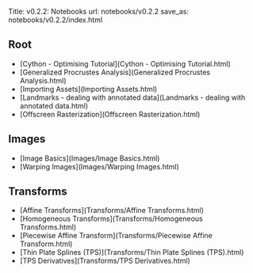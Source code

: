 Title: v0.2.2: Notebooks
url: notebooks/v0.2.2
save_as: notebooks/v0.2.2/index.html

## Root
  - [Cython - Optimising Tutorial](Cython - Optimising Tutorial.html)
  - [Generalized Procrustes Analysis](Generalized Procrustes Analysis.html)
  - [Importing Assets](Importing Assets.html)
  - [Landmarks - dealing with annotated data](Landmarks - dealing with annotated data.html)
  - [Offscreen Rasterization](Offscreen Rasterization.html)
## Images
  - [Image Basics](Images/Image Basics.html)
  - [Warping Images](Images/Warping Images.html)
## Transforms
  - [Affine Transforms](Transforms/Affine Transforms.html)
  - [Homogeneous Transforms](Transforms/Homogeneous Transforms.html)
  - [Piecewise Affine Transform](Transforms/Piecewise Affine Transform.html)
  - [Thin Plate Splines (TPS)](Transforms/Thin Plate Splines (TPS).html)
  - [TPS Derivatives](Transforms/TPS Derivatives.html)
